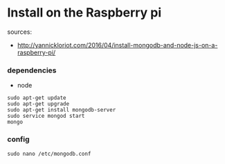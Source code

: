 # Install on the Raspberry pi
sources:
- http://yannickloriot.com/2016/04/install-mongodb-and-node-js-on-a-raspberry-pi/

### dependencies
- node

```
sudo apt-get update
sudo apt-get upgrade
sudo apt-get install mongodb-server
sudo service mongod start
mongo
```

### config
```
sudo nano /etc/mongodb.conf
```
